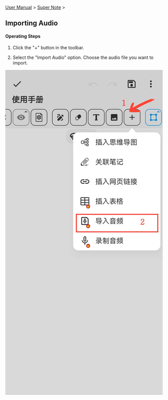 [User Manual](/dragonnest/drawnote/manual/en) > [Super Note](/dragonnest/drawnote/manual/en/super_note) >

Importing Audio
---

#### Operating Steps

1. Click the "+" button in the toolbar.

2. Select the "Import Audio" option. Choose the audio file you want to import.

![](imgs/import_audio.png)
